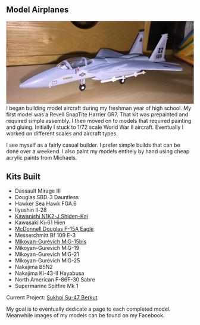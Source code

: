## Model Airplanes

![F-15](IMG_1360.JPG) 
I began building model aircraft during my freshman year of high school. My first model was a Revell SnapTite Harrier GR7. That kit was prepainted and required simple assembly. I then moved on to models that required painting and gluing. Initially I stuck to 1/72 scale World War II aircraft. Eventually I worked on different scales and aircraft types. 

I see myself as a fairly casual builder. I prefer simple builds that can be done over a weekend. I also paint my models entirely by hand using cheap acrylic paints from Michaels. 

## Kits Built

* Dassault Mirage III
* Douglas SBD-3 Dauntless
* Hawker Sea Hawk FGA.6
* Ilyushin Il-28
* [Kawanishi N1K2-J Shiden-Kai](https://williamteav.github.io/personal_website/model_airplanes/n1k2.html)
* Kawasaki Ki-61 Hien 
* [McDonnell Douglas F-15A Eagle](https://williamteav.github.io/personal_website/model_airplanes/f15.html)
* Messerchmitt Bf 109 E-3
* [Mikoyan-Gurevich MiG-15bis](https://williamteav.github.io/personal_website/model_airplanes/mig15.html)
* Mikoyan-Gurevich MiG-19
* Mikoyan-Gurevich MiG-21
* Mikoyan-Gurevich MiG-25
* Nakajima B5N2
* Nakajima Ki-43-II Hayabusa
* North American F-86F-30 Sabre 
* Supermarine Spitfire Mk 1

Current Project: [Sukhoi Su-47 Berkut](https://williamteav.github.io/personal_website/model_airplanes/su47.html)

My goal is to eventually dedicate a page to each completed model. Meanwhile images of my models can be found on my Facebook. 
